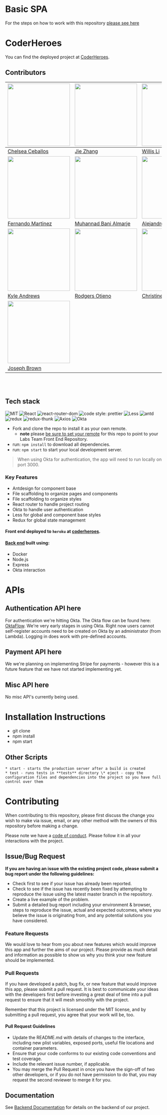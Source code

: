 # Basic SPA

For the steps on how to work with this repository [please see here](https://docs.labs.lambdaschool.com/labs-spa-starter/)


# CoderHeroes

You can find the deployed project at [CoderHeroes](https://a.coderheroes.dev/login).

## Contributors

|[<img src="https://avatars.githubusercontent.com/u/78114013?v=4" width = "200" />](https://github.com/chelseaceballos)|[<img src="https://avatars.githubusercontent.com/u/84593843?v=4" width = "200" />](https://github.com/Jie-chelchel)|[<img src="https://avatars.githubusercontent.com/u/42555076?v=4" width = "200" />](https://github.com/WillisLi)|[<img src="https://avatars.githubusercontent.com/u/83714912?v=4" width = "200" />](https://github.com/bradlylewis)|   
|---|---|---|---|
|[Chelsea Ceballos](https://github.com/chelseaceballos) [<img src="https://github.com/favicon.ico" width="15"> ](https://github.com/chelseaceballos)|[Jie Zhang](https://github.com/Jie-chelchel) [<img src="https://github.com/favicon.ico" width="15"> ](https://github.com/Jie-chelchel)|[Willis Li](https://github.com/WillisLi) [<img src="https://github.com/favicon.ico" width="15"> ](https://github.com/WillisLi)|[Bradly Lewis](https://github.com/bradlylewis) [<img src="https://github.com/favicon.ico" width="15"> ](https://github.com/bradlylewis)|
|[<img src="https://avatars.githubusercontent.com/u/80992248?v=4" width = "200" />](https://github.com/fernando817mm)|[<img src="https://avatars.githubusercontent.com/u/47357270?v=4" width = "200" />](https://github.com/muhannadbm)|[<img src="https://avatars.githubusercontent.com/u/82040208?v=4" width = "200" />](https://github.com/vasqueza91)|[<img src="https://avatars.githubusercontent.com/u/32268444?v=4" width = "200" />](https://github.com/MikeLikesCode)|
|[Fernando Martinez](https://github.com/fernando817mm) [<img src="https://github.com/favicon.ico" width="15"> ](https://github.com/fernando817mm)|[Muhannad Bani Almarje](https://github.com/muhannadbm) [<img src="https://github.com/favicon.ico" width="15"> ](https://github.com/muhannadbm)|[Alejandro Vasquez](https://github.com/vasqueza91) [<img src="https://github.com/favicon.ico" width="15"> ](https://github.com/vasqueza91)|[Michael Guerrero](https://github.com/MikeLikesCode) [<img src="https://github.com/favicon.ico" width="15"> ](https://github.com/MikeLikesCode)|
|[<img src="https://avatars.githubusercontent.com/u/81542563?v=4" width = "200" />](https://github.com/andrewskr90)|[<img src="https://avatars.githubusercontent.com/u/39386788?v=4" width = "200" />](https://github.com/Rodgers31)|[<img src="https://avatars.githubusercontent.com/u/85185709?v=4" width = "200" />](https://github.com/cn8817)|[<img src="https://avatars.githubusercontent.com/u/65091914?v=4" width = "200" />](https://github.com/CptHappyHands)|
|[Kyle Andrews](https://github.com/andrewskr90) [<img src="https://github.com/favicon.ico" width="15"> ](https://github.com/andrewskr90)|[Rodgers Otieno](https://github.com/Rodgers31) [<img src="https://github.com/favicon.ico" width="15"> ](https://github.com/Rodgers31)|[Christine Nguyen](https://github.com/cn8817) [<img src="https://github.com/favicon.ico" width="15"> ](https://github.com/cn8817)|[Andrew Cummings](https://github.com/CptHappyHands) [<img src="https://github.com/favicon.ico" width="15"> ](https://github.com/CptHappyHands)|
|[<img src="https://avatars.githubusercontent.com/u/14983694?v=4" width = "200" />](https://github.com/JoeyMBrown)||||
|[Joseph Brown](https://github.com/JoeyMBrown) [<img src="https://github.com/favicon.ico" width="15"> ](https://github.com/JoeyMBrown)||||

<br>
<br>

## Tech stack

![MIT](https://img.shields.io/packagist/l/doctrine/orm.svg)
![React](https://img.shields.io/badge/react-v16.13.1--alpha.2-blue.svg)
![react-router-dom](https://img.shields.io/badge/react--router--dom-v^5.2.0-blue.svg)
![code style: prettier](https://img.shields.io/badge/code_style-prettier-ff69b4.svg?style=flat-square)
![Less](https://img.shields.io/badge/Less-v^1.17.0-ff69b4.svg)
![antd](https://img.shields.io/badge/antd-v^4.4.3-green.svg)
![redux](https://img.shields.io/badge/redux-v^4.1.2-yellow.svg)
![redux-thunk](https://img.shields.io/badge/redux--thunk-v^2.4.0-yellow.svg)
![Axios](https://img.shields.io/badge/Axios-v^0.21.1-yellow.svg)
![Okta](https://img.shields.io/badge/Okta-v^3.0.2-red.svg)

- Fork and clone the repo to install it as your own remote.
  - **note** please [be sure to set your remote](https://help.github.jp/enterprise/2.11/user/articles/changing-a-remote-s-url/) for this repo to point to your Labs Team Front End Repository.
- run: `npm install` to download all dependencies.
- run: `npm start` to start your local development server.

> When using Okta for authentication, the app will need to run locally on port 3000.

### Key Features

- Antdesign for component base
- File scaffolding to organize pages and components
- File scaffolding to organize styles
- React router to handle project routing
- Okta to handle user authentication
- Less for global and component base styles
- Redux for global state management

#### Front end deployed to `heroku` at [coderheroes](a.coderheroes.dev).

#### [Back end](https://github.com/BloomTech-Labs/coder-heroes-be) built using:


- Docker
- Node.js
- Express
- Okta interaction

# APIs

## Authentication API here

For authentication we're hitting Okta.  The Okta flow can be found here: [OktaFlow](https://developer.okta.com/docs/guides/implement-grant-type/authcode/main/#grant-type-flow).  We're very early stages in using Okta.  Right now users cannot self-register accounts need to be created on Okta by an administrator (from Lambda).  Logging in does work with pre-defined accounts.

## Payment API here

We we're planning on implementing Stripe for payments - however this is a future feature that we have not started implementing yet.

## Misc API here
No misc API's currently being used.

# Installation Instructions

- git clone
- npm install
- npm start

## Other Scripts

    * start - starts the production server after a build is created
    * test - runs tests in **tests** directory \* eject - copy the configuration files and dependencies into the project so you have full control over them

# Contributing

When contributing to this repository, please first discuss the change you wish to make via issue, email, or any other method with the owners of this repository before making a change.

Please note we have a [code of conduct](./CODE_OF_CONDUCT.md). Please follow it in all your interactions with the project.

## Issue/Bug Request

**If you are having an issue with the existing project code, please submit a bug report under the following guidelines:**

- Check first to see if your issue has already been reported.
- Check to see if the issue has recently been fixed by attempting to reproduce the issue using the latest master branch in the repository.
- Create a live example of the problem.
- Submit a detailed bug report including your environment & browser, steps to reproduce the issue, actual and expected outcomes, where you believe the issue is originating from, and any potential solutions you have considered.

### Feature Requests

We would love to hear from you about new features which would improve this app and further the aims of our project. Please provide as much detail and information as possible to show us why you think your new feature should be implemented.

### Pull Requests

If you have developed a patch, bug fix, or new feature that would improve this app, please submit a pull request. It is best to communicate your ideas with the developers first before investing a great deal of time into a pull request to ensure that it will mesh smoothly with the project.

Remember that this project is licensed under the MIT license, and by submitting a pull request, you agree that your work will be, too.

#### Pull Request Guidelines

- Update the README.md with details of changes to the interface, including new plist variables, exposed ports, useful file locations and container parameters.
- Ensure that your code conforms to our existing code conventions and test coverage.
- Include the relevant issue number, if applicable.
- You may merge the Pull Request in once you have the sign-off of two other developers, or if you do not have permission to do that, you may request the second reviewer to merge it for you.

## Documentation

See [Backend Documentation](https://github.com/BloomTech-Labs/coder-heroes-be#readme) for details on the backend of our project.